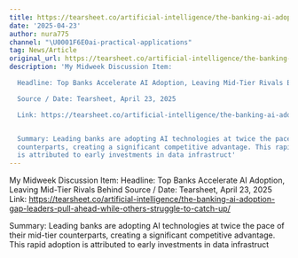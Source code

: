 ```yaml
---
title: https://tearsheet.co/artificial-intelligence/the-banking-ai-adoption-gap-leaders-pull-ahead-while-others-struggle-to-catch-up/
date: '2025-04-23'
author: nura775
channel: "\U0001F6E0ai-practical-applications"
tag: News/Article
original_url: https://tearsheet.co/artificial-intelligence/the-banking-ai-adoption-gap-leaders-pull-ahead-while-others-struggle-to-catch-up/
description: 'My Midweek Discussion Item:

  Headline: Top Banks Accelerate AI Adoption, Leaving Mid-Tier Rivals Behind

  Source / Date: Tearsheet, April 23, 2025

  Link: https://tearsheet.co/artificial-intelligence/the-banking-ai-adoption-gap-leaders-pull-ahead-while-others-struggle-to-catch-up/


  Summary: Leading banks are adopting AI technologies at twice the pace of their mid-tier
  counterparts, creating a significant competitive advantage. This rapid adoption
  is attributed to early investments in data infrastruct'
---
```


My Midweek Discussion Item:
Headline: Top Banks Accelerate AI Adoption, Leaving Mid-Tier Rivals Behind
Source / Date: Tearsheet, April 23, 2025
Link: https://tearsheet.co/artificial-intelligence/the-banking-ai-adoption-gap-leaders-pull-ahead-while-others-struggle-to-catch-up/

Summary: Leading banks are adopting AI technologies at twice the pace of their mid-tier counterparts, creating a significant competitive advantage. This rapid adoption is attributed to early investments in data infrastruct